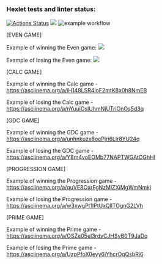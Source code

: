 ### Hexlet tests and linter status:
[![Actions Status](https://github.com/k0damaDEV/java-project-lvl1/workflows/hexlet-check/badge.svg)](https://github.com/k0damaDEV/java-project-lvl1/actions)
<a href="https://codeclimate.com/github/k0damaDEV/java-project-lvl1/maintainability"><img src="https://api.codeclimate.com/v1/badges/b849edcd1687bf83785f/maintainability" /></a>
![example workflow](https://github.com/k0damaDEV/java-project-lvl1/actions/workflows/github-actions-demo.yml/badge.svg)

[EVEN GAME]

Example of winning the Even game:
<a href="https://asciinema.org/a/2lRebf5e5PrCV925L4eYYSoEX" target="_blank"><img src="https://asciinema.org/a/2lRebf5e5PrCV925L4eYYSoEX.svg" /></a>

Example of losing the Even game:
<a href="https://asciinema.org/a/9qxj3BtVIApeZOoAJV7vx23zs" target="_blank"><img src="https://asciinema.org/a/9qxj3BtVIApeZOoAJV7vx23zs.svg" /></a>

[CALC GAME]

Example of winning the Calc game - https://asciinema.org/a/iH148LSR4loF2mtK8x0h8NmEB

Example of losing the Calc game - https://asciinema.org/a/nYuuiOslUhmNjUTriOnOs5d3q

[GDC GAME]

Example of winning the GDC game - https://asciinema.org/a/unhnkuzx8oePjri6Llr8YU24q

Example of losing the GDC game - https://asciinema.org/a/Y8m4voEOMb77NAPTWGAtOGhHl

[PROGRESSION GAME]

Example of winning the Progression game -  https://asciinema.org/a/quVE8OxrFgNzMlZXiMgWmNmkj

Example of losing the Progression game - https://asciinema.org/a/w3xwgPt1lPtUxQllTOgnG2LVh

[PRIME GAME]

Example of winning the Prime game - https://asciinema.org/a/OSZe05el3rdvCJHSyB0T9JaDq

Example of losing the Prime game -  https://asciinema.org/a/UzpPfoX0eyy6iYhcrOqQsbRi6
